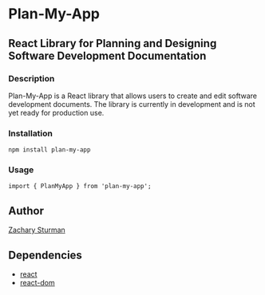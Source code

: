 # Plan-My-App 
## React Library for Planning and Designing Software Development Documentation

### Description
Plan-My-App is a React library that allows users to create and edit software development documents. The library is currently in development and is not yet ready for production use.

### Installation
```
npm install plan-my-app
```

### Usage
```
import { PlanMyApp } from 'plan-my-app';
```

## Author
[Zachary Sturman](https://www.zsdynamics.com)

## Dependencies
- [react](https://www.npmjs.com/package/react)
- [react-dom](https://www.npmjs.com/package/react-dom)